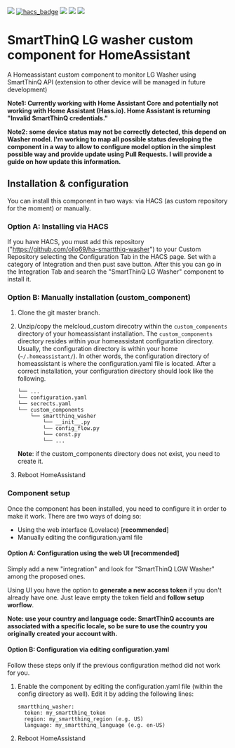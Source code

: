 [![](https://img.shields.io/github/release/ollo69/ha-smartthinq-washer/all.svg?style=for-the-badge)](https://github.com/ollo69/ha-smartthinq-washer/releases)
[![hacs_badge](https://img.shields.io/badge/HACS-Custom-orange.svg?style=for-the-badge)](https://github.com/custom-components/hacs)
[![](https://img.shields.io/github/license/ollo69/ha-smartthinq-washer?style=for-the-badge)](LICENSE)
[![](https://img.shields.io/badge/MAINTAINER-%40ollo69-red?style=for-the-badge)](https://github.com/ollo69)
[![](https://img.shields.io/badge/COMMUNITY-FORUM-success?style=for-the-badge)](https://community.home-assistant.io)

# SmartThinQ LG washer custom component for HomeAssistant
A Homeassistant custom component to monitor LG Washer using SmartThinQ API (extension to other device will be managed in future development)<br/>

**Note1: Currently working with Home Assistant Core and potentially not working with Home Assistant (Hass.io). Home Assistant is returning "Invalid SmartThinQ credentials."**<br/>

**Note2: some device status may not be correctly detected, this depend on Washer model. I'm working to map all possible status developing the component in a way to allow to configure model option in the simplest possible way and provide update using Pull Requests. I will provide a guide on how update this information.**<br/>

## Installation & configuration
You can install this component in two ways: via HACS (as custom repository for the moment) or manually.

### Option A: Installing via HACS
If you have HACS, you must add this repository ("https://github.com/ollo69/ha-smartthiq-washer") to your Custom Repository selecting the Configuration Tab in the HACS page. Set with a category of Integration and then pust save button.
After this you can go in the Integration Tab and search the "SmartThinQ LG Washer" component to install it.

### Option B: Manually installation (custom_component)
1. Clone the git master branch.
2. Unzip/copy the melcloud_custom direcotry within the `custom_components` directory of your homeassistant installation.
The `custom_components` directory resides within your homeassistant configuration directory.
Usually, the configuration directory is within your home (`~/.homeassistant/`).
In other words, the configuration directory of homeassistant is where the configuration.yaml file is located.
After a correct installation, your configuration directory should look like the following.
    ```
    └── ...
    └── configuration.yaml
    └── secrects.yaml
    └── custom_components
        └── smartthinq_washer
            └── __init__.py
            └── config_flow.py
            └── const.py
            └── ...
    ```

    **Note**: if the custom_components directory does not exist, you need to create it.
    
3. Reboot HomeAssistand

### Component setup    
Once the component has been installed, you need to configure it in order to make it work.
There are two ways of doing so:
- Using the web interface (Lovelace) [**recommended**]
- Manually editing the configuration.yaml file

#### Option A: Configuration using the web UI [recommended]
Simply add a new "integration" and look for "SmartThinQ LGW Washer" among the proposed ones.

Using UI you have the option to **generate a new access token** if you don't already have one. Just leave empty the token field and **follow setup worflow**.<br/>

**Note: use your country and language code: SmartThinQ accounts are associated with a specific locale, so be sure to use the country you originally created your account with.**<br/>

#### Option B: Configuration via editing configuration.yaml
Follow these steps only if the previous configuration method did not work for you. 

1. Enable the component by editing the configuration.yaml file (within the config directory as well).
Edit it by adding the following lines:
    ```
    smartthinq_washer:
      token: my_smartthinq_token
      region: my_smartthinq_region (e.g. US)
      language: my_smartthinq_language (e.g. en-US)
    ```

2. Reboot HomeAssistand
